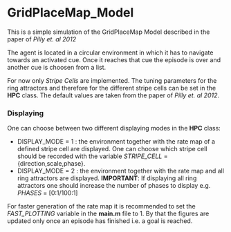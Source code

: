 # GridPlaceMap_Model
This is a simple simulation of the GridPlaceMap Model described in the paper of _Pilly et. al 2012_

The agent is located in a circular environment in which it has to navigate towards an activated cue. Once it reaches that cue the episode is over and another cue is choosen from a list. 

For now only _Stripe Cells_ are implemented. The tuning parameters for the ring attractors and therefore for the different stripe cells can be set in the __HPC__ class. The default values are taken from the paper  of _Pilly et. al 2012_.

### Displaying 

One can choose between two different displaying modes in the __HPC__ class:
 * DISPLAY_MODE = 1 : the environment together with the rate map of a defined stripe cell are displayed. One can choose which stripe cell should be recorded with the variable _STRIPE_CELL_ = {direction,scale,phase}.
 * DISPLAY_MODE = 2 : the environment together with the rate map and all ring attractors are displayed. 	__IMPORTANT__: If displaying all ring attractors one should increase the number of phases to display e.g. _PHASES_ =  [0:1/100:1]

For faster generation of the rate map it is recommended to set the _FAST_PLOTTING_ variable in the __main.m__ file to 1. By that the figures are updated only once an episode has finished i.e. a goal is reached. 